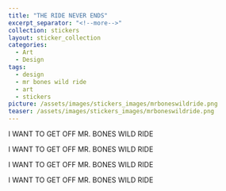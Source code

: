 ```yaml
---
title: "THE RIDE NEVER ENDS"
excerpt_separator: "<!--more-->"
collection: stickers
layout: sticker_collection
categories:
  - Art
  - Design
tags:
  - design
  - mr bones wild ride
  - art
  - stickers
picture: /assets/images/stickers_images/mrboneswildride.png
teaser: /assets/images/stickers_images/mrboneswildride.png
---
```

I WANT TO GET OFF MR. BONES WILD RIDE  

I WANT TO GET OFF MR. BONES WILD RIDE  

I WANT TO GET OFF MR. BONES WILD RIDE  

I WANT TO GET OFF MR. BONES WILD RIDE  


